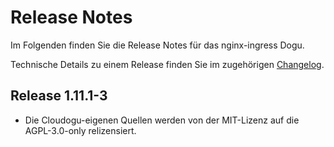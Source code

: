 # Release Notes

Im Folgenden finden Sie die Release Notes für das nginx-ingress Dogu.

Technische Details zu einem Release finden Sie im zugehörigen [Changelog](/CHANGELOG.md).

## Release 1.11.1-3
* Die Cloudogu-eigenen Quellen werden von der MIT-Lizenz auf die AGPL-3.0-only relizensiert.